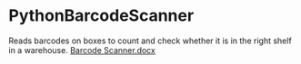 # PythonBarcodeScanner
Reads barcodes on boxes to count and check whether it is in the right shelf in a warehouse.
[Barcode Scanner.docx](https://github.com/nurperiutlu/Python-Barcode-Scanner/files/8728142/Barcode.Scanner.docx)
